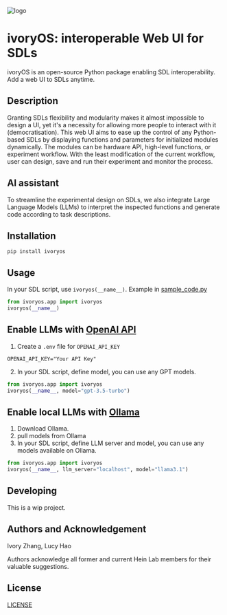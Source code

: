 ![logo](https://gitlab.com/heingroup/ivoryos/-/blob/main/ivoryos.png)
# ivoryOS: interoperable Web UI for SDLs
ivoryOS is an open-source Python package enabling SDL interoperability. Add a web UI to SDLs anytime.
## Description
Granting SDLs flexibility and modularity makes it almost impossible to design a UI, yet it's a necessity for allowing more people to interact with it (democratisation). 
This web UI aims to ease up the control of any Python-based SDLs by displaying functions and parameters for initialized modules dynamically. 
The modules can be hardware API, high-level functions, or experiment workflow.
With the least modification of the current workflow, user can design, save and run their experiment and monitor the process. 
## AI assistant
To streamline the experimental design on SDLs, we also integrate Large Language Models (LLMs) to interpret the inspected functions and generate code according to task descriptions.

## Installation
```
pip install ivoryos
```

## Usage
In your SDL script, use `ivoryos(__name__)`. Example in [sample_code.py](https://gitlab.com/heingroup/ivoryos/-/blob/main/example/dummy_ur/dummy_deck.py)

```python
from ivoryos.app import ivoryos
ivoryos(__name__)
```


## Enable LLMs with [OpenAI API](https://github.com/openai/openai-python)
1. Create a `.env` file for `OPENAI_API_KEY`
```
OPENAI_API_KEY="Your API Key"
```
2. In your SDL script, define model, you can use any GPT models.
```python
from ivoryos.app import ivoryos
ivoryos(__name__, model="gpt-3.5-turbo")
```

## Enable local LLMs with [Ollama](https://ollama.com/)
1. Download Ollama.
2. pull models from Ollama
3. In your SDL script, define LLM server and model, you can use any models available on Ollama.
```python
from ivoryos.app import ivoryos
ivoryos(__name__, llm_server="localhost", model="llama3.1")
```

## Developing
This is a wip project.

## Authors and Acknowledgement
Ivory Zhang, Lucy Hao

Authors acknowledge all former and current Hein Lab members for their valuable suggestions. 

## License
[LICENSE](LICENSE)
